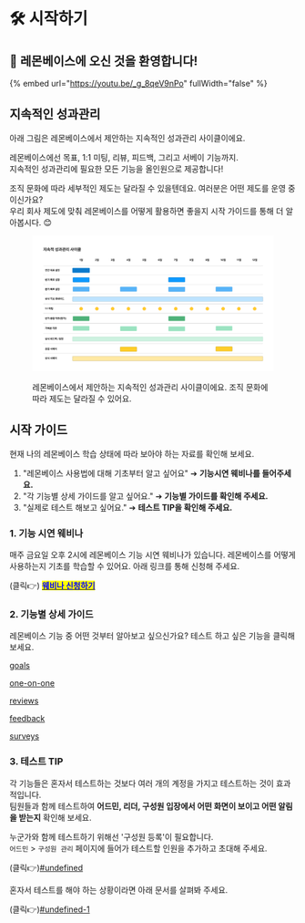 # 🛠 시작하기

## 💁 레몬베이스에 오신 것을 환영합니다!&#x20;

{% embed url="https://youtu.be/_g_8qeV9nPo" fullWidth="false" %}

## 지속적인 성과관리

아래 그림은 레몬베이스에서 제안하는 지속적인 성과관리 사이클이에요.&#x20;

레몬베이스에선 목표, 1:1 미팅, 리뷰, 피드백, 그리고 서베이 기능까지.\
지속적인 성과관리에 필요한 모든 기능을 올인원으로 제공합니다!

조직 문화에 따라 세부적인 제도는 달라질 수 있을텐데요. 여러분은 어떤 제도를 운영 중이신가요?\
우리 회사 제도에 맞춰 레몬베이스를 어떻게 활용하면 좋을지 시작 가이드를 통해 더 알아봅시다. 😊

<figure><img src="../../.gitbook/assets/image (235).png" alt=""><figcaption><p>레몬베이스에서 제안하는 지속적인 성과관리 사이클이에요. 조직 문화에 따라 제도는 달라질 수 있어요.</p></figcaption></figure>

## 시작 가이드

현재 나의 레몬베이스 학습 상태에 따라 보아야 하는 자료를 확인해 보세요.&#x20;

1. "레몬베이스 사용법에 대해 기초부터 알고 싶어요" ➔ **기능시연 웨비나를 들어주세요.**
2. "각 기능별 상세 가이드를 알고 싶어요." ➔ **기능별 가이드를 확인해 주세요.**
3. "실제로 테스트 해보고 싶어요." ➔ **테스트 TIP을 확인해 주세요.**&#x20;



### **1. 기능 시연 웨비나**

매주 금요일 오후 2시에 레몬베이스 기능 시연 웨비나가 있습니다. 레몬베이스를 어떻게 사용하는지 기초를 학습할 수 있어요. 아래 링크를 통해 신청해 주세요.

(클릭👉) [<mark style="color:blue;">**웨비나 신청하기**</mark>](https://forms.gle/DYoY8ukUrhdgDR529)



### 2. 기능별 상세 가이드

레몬베이스 기능 중 어떤 것부터 알아보고 싶으신가요? 테스트 하고 싶은 기능을 클릭해 보세요.

[goals](../../admin/goals/ "mention")

[one-on-one](../../admin/one-on-one/ "mention")

[reviews](../../admin/reviews/ "mention")

[feedback](../../admin/feedback/ "mention")

[surveys](../../admin/surveys/ "mention")



### 3. 테스트 TIP

각 기능들은 혼자서 테스트하는 것보다 여러 개의 계정을 가지고 테스트하는 것이 효과적입니다. \
팀원들과 함께 테스트하여 **어드민, 리더, 구성원 입장에서 어떤 화면이 보이고 어떤 알림을 받는지** 확인해 보세요.

누군가와 함께 테스트하기 위해선 '구성원 등록'이 필요합니다.\
`어드민` > `구성원 관리` 페이지에 들어가 테스트할 인원을 추가하고 초대해 주세요.&#x20;

(클릭👉)[#undefined](../../admin/people/management.md#undefined "mention")



혼자서 테스트를 해야 하는 상황이라면 아래 문서를 살펴봐 주세요.&#x20;

(클릭👉)[#undefined-1](../../admin/etc.md#undefined-1 "mention")

